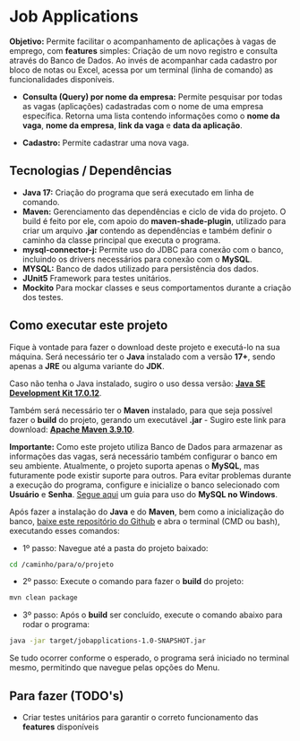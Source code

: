 # Job Applications

**Objetivo:** Permite facilitar o acompanhamento de aplicações à vagas
de emprego, com **features** simples: Criação de um novo registro e consulta através
do Banco de Dados. Ao invés de acompanhar cada cadastro por bloco de notas ou Excel,
acessa por um terminal (linha de comando) as funcionalidades disponíveis.

- **Consulta (Query) por nome da empresa:** Permite pesquisar por todas as
vagas (aplicações) cadastradas com o nome de uma empresa específica. Retorna uma lista contendo
informações como o **nome da vaga**, **nome da empresa**, **link da vaga** e **data da aplicação**.

- **Cadastro:** Permite cadastrar uma nova vaga.

## Tecnologias / Dependências

- **Java 17:** Criação do programa que será executado em linha de comando.
- **Maven:** Gerenciamento das dependências e ciclo de vida do projeto. O build é feito por ele, com apoio
do **maven-shade-plugin**, utilizado para criar um arquivo **.jar** contendo as dependências e também
definir o caminho da classe principal que executa o programa.
- **mysql-connector-j:** Permite uso do JDBC para conexão com o banco, incluindo os drivers necessários para conexão com o **MySQL**.
- **MYSQL:** Banco de dados utilizado para persistência dos dados.
- **JUnit5** Framework para testes unitários.
- **Mockito** Para mockar classes e seus comportamentos durante a criação dos testes.

## Como executar este projeto

Fique à vontade para fazer o download deste projeto e executá-lo na sua máquina. Será necessário
ter o **Java** instalado com a versão **17+**, sendo apenas a **JRE** ou alguma variante do **JDK**.

Caso não tenha o Java instalado, sugiro o uso dessa versão: **[Java SE Development Kit 17.0.12](https://www.oracle.com/java/technologies/javase/jdk17-archive-downloads.html)**.

Também será necessário ter o **Maven** instalado, para que seja possível fazer o **build** do projeto, gerando um
executável **.jar** - Sugiro este link para download: **[Apache Maven 3.9.10](https://maven.apache.org/download.cgi)**.

**Importante:** Como este projeto utiliza Banco de Dados para armazenar as informações das vagas, será necessário também configurar o banco em seu ambiente.
Atualmente, o projeto suporta apenas o **MySQL**, mas futuramente pode existir suporte para outros. Para evitar problemas durante a execução do programa,
configure e inicialize o banco selecionado com **Usuário** e **Senha**. [Segue aqui](https://dev.mysql.com/doc/refman/8.4/en/windows-install-archive.html) um guia para uso do **MySQL no Windows**.

Após fazer a instalação do **Java** e do **Maven**, bem como a inicialização do banco, [baixe este repositório do Github](https://docs.github.com/en/get-started/start-your-journey/downloading-files-from-github) e abra o terminal (CMD ou bash),
executando esses comandos:

- 1º passo: Navegue até a pasta do projeto baixado:
```bash
cd /caminho/para/o/projeto
```

- 2º passo: Execute o comando para fazer o **build** do projeto:
```bash
mvn clean package
```

- 3º passo: Após o **build** ser concluído, execute o comando abaixo para rodar o programa:
```bash
java -jar target/jobapplications-1.0-SNAPSHOT.jar
```

Se tudo ocorrer conforme o esperado, o programa será iniciado no terminal mesmo, permitindo que navegue pelas opções do Menu.

## Para fazer (TODO's)

- Criar testes unitários para garantir o correto funcionamento das **features** disponíveis